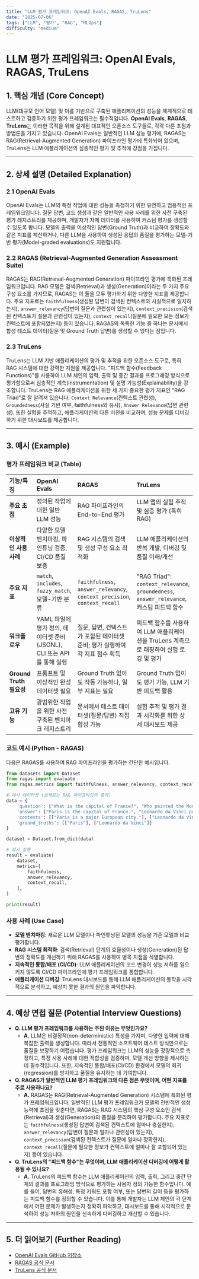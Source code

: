 ```yaml
---
title: "LLM 평가 프레임워크: OpenAI Evals, RAGAS, TruLens"
date: "2025-07-06"
tags: ["LLM", "평가", "RAG", "MLOps"]
difficulty: "medium"
---
```


# LLM 평가 프레임워크: OpenAI Evals, RAGAS, TruLens

## 1. 핵심 개념 (Core Concept)

LLM(대규모 언어 모델) 및 이를 기반으로 구축된 애플리케이션의 성능을 체계적으로 테스트하고 검증하기 위한 평가 프레임워크는 필수적입니다. **OpenAI Evals**, **RAGAS**, **TruLens**는 이러한 목적을 위해 설계된 대표적인 오픈소스 도구들로, 각각 다른 초점과 방법론을 가지고 있습니다. OpenAI Evals는 일반적인 LLM 성능 평가에, RAGAS는 RAG(Retrieval-Augmented Generation) 파이프라인 평가에 특화되어 있으며, TruLens는 LLM 애플리케이션의 심층적인 평가 및 추적에 강점을 가집니다.

---

## 2. 상세 설명 (Detailed Explanation)

### 2.1 OpenAI Evals

OpenAI Evals는 LLM의 특정 작업에 대한 성능을 측정하기 위한 유연하고 범용적인 프레임워크입니다. 질문 답변, 코드 생성과 같은 일반적인 사용 사례를 위한 사전 구축된 평가 레지스트리를 제공하며, 개발자가 자체 데이터를 사용하여 커스텀 평가를 생성할 수 있도록 합니다. 모델의 출력을 이상적인 답변(Ground Truth)과 비교하여 정확도와 같은 지표를 계산하거나, 다른 LLM을 사용하여 생성된 응답의 품질을 평가하는 모델-기반 평가(Model-graded evaluations)도 지원합니다.

### 2.2 RAGAS (Retrieval-Augmented Generation Assessment Suite)

RAGAS는 RAG(Retrieval-Augmented Generation) 파이프라인 평가에 특화된 프레임워크입니다. RAG 모델은 검색(Retrieval)과 생성(Generation)이라는 두 가지 주요 구성 요소를 가지므로, RAGAS는 이 둘을 모두 평가하기 위한 다양한 지표를 제공합니다. 주요 지표로는 `faithfulness`(생성된 답변이 검색된 컨텍스트와 사실적으로 일치하는지), `answer_relevancy`(답변이 질문과 관련성이 있는지), `context_precision`(검색된 컨텍스트가 질문과 관련성이 있는지), `context_recall`(질문에 필요한 모든 정보가 컨텍스트에 포함되었는지) 등이 있습니다. RAGAS의 독특한 기능 중 하나는 문서에서 합성 테스트 데이터(질문 및 Ground Truth 답변)를 생성할 수 있다는 점입니다.

### 2.3 TruLens

TruLens는 LLM 기반 애플리케이션의 평가 및 추적을 위한 오픈소스 도구로, 특히 RAG 시스템에 대한 강력한 지원을 제공합니다. "피드백 함수(Feedback Functions)"를 사용하여 LLM 체인의 입력, 출력 및 중간 결과를 프로그래밍 방식으로 평가함으로써 심층적인 계측(Instrumentation) 및 설명 가능성(Explainability)을 강조합니다. TruLens는 RAG 애플리케이션을 위한 세 가지 중요한 평가 지표인 "RAG Triad"로 잘 알려져 있습니다: `Context Relevance`(컨텍스트 관련성), `Groundedness`(사실 기반 여부, faithfulness와 유사), `Answer Relevance`(답변 관련성). 또한 실험을 추적하고, 애플리케이션의 다른 버전을 비교하며, 성능 문제를 디버깅하기 위한 대시보드를 제공합니다.

---

## 3. 예시 (Example)

### 평가 프레임워크 비교 (Table)

| 기능/특징 | OpenAI Evals | RAGAS | TruLens |
| :--- | :--- | :--- | :--- |
| **주요 초점** | 정의된 작업에 대한 일반 LLM 성능 | RAG 파이프라인의 End-to-End 평가 | LLM 앱의 실험 추적 및 심층 평가 (특히 RAG) |
| **이상적인 사용 사례** | 다양한 모델 벤치마킹, 파인튜닝 검증, CI/CD 품질 보증 | RAG 시스템의 검색 및 생성 구성 요소 최적화 | LLM 애플리케이션의 반복 개발, 디버깅 및 품질 이해/개선 |
| **주요 지표** | `match`, `includes`, `fuzzy_match`, 모델-기반 분류 | `faithfulness`, `answer_relevancy`, `context_precision`, `context_recall` | "RAG Triad": `context_relevance`, `groundedness`, `answer_relevance`, 커스텀 피드백 함수 |
| **워크플로우** | YAML 파일에 평가 정의, 데이터셋 준비(JSONL), CLI 또는 API를 통해 실행 | 질문, 답변, 컨텍스트가 포함된 데이터셋 준비; 평가 실행하여 각 지표 점수 획득 | 피드백 함수를 사용하여 LLM 애플리케이션을 TruLens 계측으로 래핑하여 실험 로깅 및 평가 |
| **Ground Truth 필요성** | 프롬프트 및 이상적인 완성 데이터셋 필요 | Ground Truth 없이도 작동 가능하나, 일부 지표는 필요 | Ground Truth 없이도 평가 가능, LLM 기반 피드백 활용 |
| **고유 기능** | 광범위한 작업을 위한 사전 구축된 벤치마크 레지스트리 | 문서에서 테스트 데이터셋(질문/답변) 직접 합성 가능 | 실험 추적 및 평가 결과 시각화를 위한 상세 대시보드 제공 |

### 코드 예시 (Python - RAGAS)

다음은 RAGAS를 사용하여 RAG 파이프라인을 평가하는 간단한 예시입니다.

```python
from datasets import Dataset
from ragas import evaluate
from ragas.metrics import faithfulness, answer_relevancy, context_recall

# 예시 데이터셋 (실제로는 RAG 파이프라인의 출력)
data = {
    'question': ["What is the capital of France?", "Who painted the Mona Lisa?"],
    'answer': ["Paris is the capital of France.", "Leonardo da Vinci painted the Mona Lisa."],
    'contexts': [["Paris is a major European city."], ["Leonardo da Vinci was an Italian polymath."]],
    'ground_truths': [["Paris"], ["Leonardo da Vinci"]]
}

dataset = Dataset.from_dict(data)

# 평가 실행
result = evaluate(
    dataset,
    metrics=[
        faithfulness,
        answer_relevancy,
        context_recall,
    ],
)

print(result)
```

### 사용 사례 (Use Case)

*   **모델 벤치마킹**: 새로운 LLM 모델이나 파인튜닝된 모델의 성능을 기존 모델과 비교 평가합니다.
*   **RAG 시스템 최적화**: 검색(Retrieval) 단계의 효율성이나 생성(Generation)된 답변의 정확도를 개선하기 위해 RAGAS를 사용하여 병목 지점을 식별합니다.
*   **지속적인 통합/배포 (CI/CD)**: LLM 애플리케이션의 코드 변경이 성능 저하를 일으키지 않도록 CI/CD 파이프라인에 평가 프레임워크를 통합합니다.
*   **애플리케이션 디버깅**: TruLens 대시보드를 통해 LLM 애플리케이션의 동작을 시각적으로 분석하고, 예상치 못한 결과의 원인을 파악합니다.

---

## 4. 예상 면접 질문 (Potential Interview Questions)

*   **Q. LLM 평가 프레임워크를 사용하는 주된 이유는 무엇인가요?**
    *   **A.** LLM은 비결정적(non-deterministic) 특성을 가지며, 다양한 입력에 대해 복잡한 출력을 생성합니다. 따라서 전통적인 소프트웨어 테스트 방식만으로는 품질을 보장하기 어렵습니다. 평가 프레임워크는 LLM의 성능을 정량적으로 측정하고, 특정 사용 사례에 대한 적합성을 검증하며, 모델 개선 방향을 제시하는 데 필수적입니다. 또한, 지속적인 통합/배포(CI/CD) 환경에서 모델의 회귀(regression)를 방지하고 품질을 유지하는 데 기여합니다.
*   **Q. RAGAS가 일반적인 LLM 평가 프레임워크와 다른 점은 무엇이며, 어떤 지표를 주로 사용하나요?**
    *   **A.** RAGAS는 RAG(Retrieval-Augmented Generation) 시스템에 특화된 평가 프레임워크입니다. 일반적인 LLM 평가 프레임워크가 모델의 전반적인 생성 능력에 초점을 맞춘다면, RAGAS는 RAG 시스템의 핵심 구성 요소인 검색(Retrieval)과 생성(Generation)의 품질을 분리하여 평가합니다. 주요 지표로는 `faithfulness`(생성된 답변이 검색된 컨텍스트에 얼마나 충실한지), `answer_relevancy`(답변이 질문과 얼마나 관련성이 있는지), `context_precision`(검색된 컨텍스트가 질문에 얼마나 정확한지), `context_recall`(질문에 필요한 정보가 컨텍스트에 얼마나 잘 포함되어 있는지) 등이 있습니다.
*   **Q. TruLens의 "피드백 함수"는 무엇이며, LLM 애플리케이션 디버깅에 어떻게 활용될 수 있나요?**
    *   **A.** TruLens의 피드백 함수는 LLM 애플리케이션의 입력, 출력, 그리고 중간 단계의 결과를 프로그래밍 방식으로 평가하는 사용자 정의 가능한 함수입니다. 예를 들어, 답변의 유해성, 특정 키워드 포함 여부, 또는 답변의 길이 등을 평가하는 피드백 함수를 정의할 수 있습니다. 이를 통해 개발자는 LLM 체인의 각 단계에서 어떤 문제가 발생하는지 정확히 파악하고, 대시보드를 통해 시각적으로 분석하여 성능 저하의 원인을 신속하게 디버깅하고 개선할 수 있습니다.

---

## 5. 더 읽어보기 (Further Reading)

*   [OpenAI Evals GitHub 저장소](https://github.com/openai/evals)
*   [RAGAS 공식 문서](https://docs.ragas.io/en/latest/)
*   [TruLens 공식 문서](https://trulens.org/)